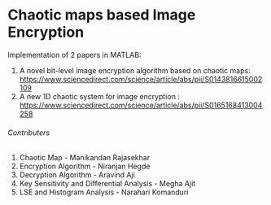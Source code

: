 # Chaotic maps based Image Encryption
Implementation of 2 papers in MATLAB: 
1) A novel bit-level image encryption algorithm based on chaotic maps: 
https://www.sciencedirect.com/science/article/abs/pii/S0143816615002109
2) A new 1D chaotic system for image encryption :
https://www.sciencedirect.com/science/article/abs/pii/S0165168413004258

###### Contributers
1. Chaotic Map - Manikandan Rajasekhar
2. Encryption Algorithm - Niranjan Hegde
3. Decryption Algorithm - Aravind Aji
4. Key Sensitivity and Differential Analysis - Megha Ajit
5. LSE and Histogram Analysis - Narahari Komanduri
